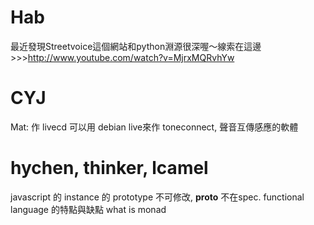 


# Hab

最近發現Streetvoice這個網站和python淵源很深喔～線索在這邊>>><http://www.youtube.com/watch?v=MjrxMQRvhYw>  

# CYJ

Mat: 作 livecd 可以用 debian live來作
toneconnect, 聲音互傳感應的軟體

# hychen, thinker, lcamel

javascript 的 instance 的 prototype 不可修改, **proto** 不在spec.
functional language 的特點與缺點
what is monad